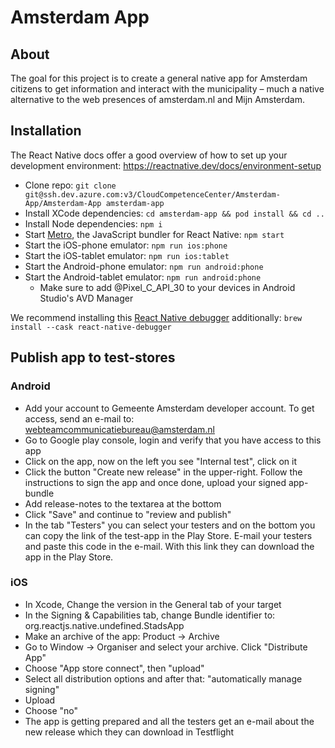 # Amsterdam App

## About

The goal for this project is to create a general native app for Amsterdam citizens
to get information and interact with the municipality –
much a native alternative to the web presences of amsterdam.nl and Mijn Amsterdam.

## Installation

The React Native docs offer a good overview of how to set up your development environment:
https://reactnative.dev/docs/environment-setup

- Clone repo: `git clone git@ssh.dev.azure.com:v3/CloudCompetenceCenter/Amsterdam-App/Amsterdam-App amsterdam-app`
- Install XCode dependencies: `cd amsterdam-app && pod install && cd ..`
- Install Node dependencies: `npm i`
- Start [Metro](https://facebook.github.io/metro/), the JavaScript bundler for React Native: `npm start`
- Start the iOS-phone emulator: `npm run ios:phone`
- Start the iOS-tablet emulator: `npm run ios:tablet`
- Start the Android-phone emulator: `npm run android:phone`
- Start the Android-tablet emulator: `npm run android:phone`
    - Make sure to add @Pixel_C_API_30 to your devices in Android Studio's AVD Manager

We recommend installing this [React Native debugger](https://github.com/jhen0409/react-native-debugger) additionally:
`brew install --cask react-native-debugger`

## Publish app to test-stores

### Android
- Add your account to Gemeente Amsterdam developer account. To get access, send an e-mail to: webteamcommunicatiebureau@amsterdam.nl
- Go to Google play console, login and verify that you have access to this app
- Click on the app, now on the left you see "Internal test", click on it
- Click the button "Create new release" in the upper-right. Follow the instructions to sign the app and once done, upload your signed app-bundle
- Add release-notes to the textarea at the bottom
- Click "Save" and continue to "review and publish"
- In the tab "Testers" you can select your testers and on the bottom you can copy the link of the test-app in the Play Store. E-mail your testers and paste this code in the e-mail. With this link they can download the app in the Play Store.

### iOS
- In Xcode, Change the version in the General tab of your target
- In the Signing & Capabilities tab, change Bundle identifier to: org.reactjs.native.undefined.StadsApp
- Make an archive of the app: Product -> Archive
- Go to Window -> Organiser and select your archive. Click "Distribute App"
- Choose "App store connect", then "upload"
- Select all distribution options and after that: "automatically manage signing"
- Upload
- Choose "no"
- The app is getting prepared and all the testers get an e-mail about the new release which they can download in Testflight

